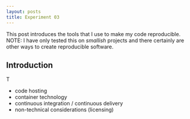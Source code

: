 ```yaml
---
layout: posts
title: Experiment 03
---
```


This post introduces the tools that I use to make my code reproducible. NOTE: I have only tested this on *smallish* projects and there certainly are other ways to create reproducible software.

## Introduction

T
- code hosting
- container technology
- continuous integration / continuous delivery
- non-technical considerations (licensing)

<!--

1. Intro
  - need for reproducibility
  - in science
  - in software
  - in machine learning

2. Basic tools
  - Docker (links to learning resources)
  - Gitlab/Github 
  - CI/CD
  - permissive licensing

3. Producing reporducible builds
  - choice of baseline (LTS)
  - provide multiple options (multiple-platforms)
    - local install w/ ci/cd
    - docker-compose local (build)
  - push build complexity to lowest level

4. CI/CD
  - Gitlab runner w/ docker
  - (optional) docker registry

5. Publishing
  - code should be publish to allow someone (most likely yourself) to reproduce it
  - but it shouldnt be required; also provide standalone executables

-->